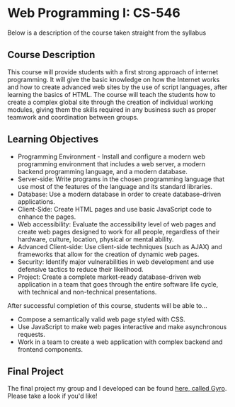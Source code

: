 # Web Programming I: CS-546

Below is a description of the course taken straight from the syllabus

## Course Description

This course will provide students with a first strong approach of internet programming. It will give the basic knowledge on how the Internet works and how to create advanced web sites by the use of script languages, after learning the basics of HTML. The course will teach the students how to create a complex global site through the creation of individual working modules, giving them the skills required in any business such as proper teamwork and coordination between groups.

## Learning Objectives

-   Programming Environment - Install and configure a modern web programming environment that includes a web server, a modern backend programming language, and a modern database.
-   Server-side: Write programs in the chosen programming language that use most of the features of the language and its standard libraries.
-   Database: Use a modern database in order to create database-driven applications.
-   Client-Side: Create HTML pages and use basic JavaScript code to enhance the pages.
-   Web accessibility: Evaluate the accessibility level of web pages and create web pages designed
    to work for all people, regardless of their hardware, culture, location, physical or mental ability.
-   Advanced Client-side: Use client-side techniques (such as AJAX) and frameworks that allow for
    the creation of dynamic web pages.
-   Security: Identify major vulnerabilities in web development and use defensive tactics to reduce
    their likelihood.
-   Project: Create a complete market-ready database-driven web application in a team that goes
    through the entire software life cycle, with technical and non-technical presentations.

After successful completion of this course, students will be able to...

-   Compose a semantically valid web page styled with CSS.
-   Use JavaScript to make web pages interactive and make asynchronous requests.
-   Work in a team to create a web application with complex backend and frontend components.

## Final Project

The final project my group and I developed can be found [here, called Gyro](https://github.com/elenirotsides/Gyro). Please take a look if you'd like!
